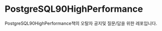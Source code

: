 PostgreSQL90HighPerformance
===========================

PostgreSQL90HighPerformance책의 오탈자 공지및 질문/답을 위한 레포입니다.
